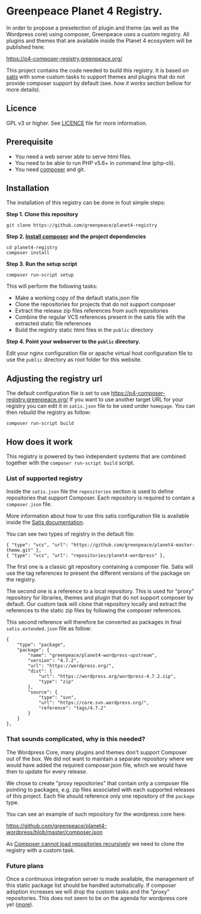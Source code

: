 # Greenpeace Planet 4 Registry.

In order to propose a preselection of plugin and theme (as well as the Wordpress core) 
using composer, Greenpeace uses a custom registry. All plugins and themes that are 
available inside the Planet 4 ecosystem will be published here:

https://p4-composer-registry.greenpeace.org/

This project contains the code needed to build this registry. It is based on 
[satis](https://github.com/composer/satis) with some custom tasks to support themes and 
plugins that do not provide composer support by default (see. _how it works_ 
section bellow for more details).

## Licence

GPL v3 or higher. See [LICENCE](LICENCE) file for more information.

## Prerequisite

- You need a web server able to serve html files.
- You need to be able to run PHP v5.6+ in command line (php-cli).
- You need [composer](https://getcomposer.org/doc/00-intro.md) and git.

## Installation

The installation of this registry can be done in fout simple steps:

__Step 1. Clone this repository__

```
git clone https://github.com/greenpeace/planet4-registry
```

__Step 2. [Install composer](https://getcomposer.org/doc/00-intro.md) and the project dependencies__

```
cd planet4-registry
composer install
```

__Step 3. Run the setup script__

```
composer run-script setup
```

This will perform the following tasks:
- Make a working copy of the default statis.json file
- Clone the repositories for projects that do not support composer
- Extract the release zip files references from such repositories  
- Combine the regular VCS references present in the satis file with the extracted static file references
- Build the registry static html files in the `public` directory

__Step 4. Point your webserver to the `public` directory.__

Edit your nginx configuration file or apache virtual host configuration file to use the `public`
directory as root folder for this website. 

## Adjusting the registry url

The default configuration file is set to use https://p4-composer-registry.greenpeace.org/
If you want to use another target URL for your registry you can edit it in `satis.json` file to 
be used under `homepage`. You can then rebuild the registry as follow:

```
composer run-script build
```

## How does it work

This registry is powered by two independent systems that are combined together
with the `composer run-script build` script. 

### List of supported registry

Inside the `satis.json` file the `repositories` section is used to define 
repositories that support Composer. Each repository is required to contain a `composer.json` file. 

More information about how to use this satis configuration file is available inside the 
[Satis documentation](https://getcomposer.org/doc/articles/handling-private-packages-with-satis.md#satis).

You can see two types of registry in the default file:
```
{ "type": "vcs", "url": "https://github.com/greenpeace/planet4-master-theme.git" },
{ "type": "vcs", "url": "repositories/planet4-wordpress" },
```

The first one is a classic git repository containing a composer file. Satis will use the tag references to present
the different versions of the package on the registry.

The second one is a reference to a local repository. This is used for "proxy" repository for libraries, themes and 
plugin that do not support composer by default. Our custom task will clone that repository locally and extract the
references to the static zip files by following the composer references.

This second reference will therefore be converted as packages in final `satis.extended.json` file as follow:
```
{
    "type": "package",
    "package": {
        "name": "greenpeace/planet4-wordpress-upstream",
        "version": "4.7.2",
        "url": "https://wordpress.org/",
        "dist": {
            "url": "https://wordpress.org/wordpress-4.7.2.zip",
            "type": "zip"
        },
        "source": {
            "type": "svn",
            "url": "https://core.svn.wordpress.org/",
            "reference": "tags/4.7.2"
        }
    }
},
```

### That sounds complicated, why is this needed?

The Wordpress Core, many plugins and themes don't support Composer out of the
box. We did not want to maintain a separate repository where we would have added
the required composer.json file, which we would have then to update for every release.
 
We chose to create "proxy repositories" that contain only a composer file pointing to 
packages, e.g. zip files associated with each supported releases of this project.
Each file should reference only one repository of the `package` type. 

You can see an example of such repository for the wordpress core here:

https://github.com/greenpeace/planet4-wordpress/blob/master/composer.json

As [Composer cannot load repositories recursively](https://getcomposer.org/doc/faqs/why-can%27t-composer-load-repositories-recursively.md)
we need to clone the registry with a custom task. 

### Future plans
Once a continuous integration server is made available, the management of this static
package list should be handled automatically. If composer adoption increases we
will drop the custom tasks and the "proxy" repositories. This does not seem to be 
on the agenda for wordpress core yet ([more](core.trac.wordpress.org/ticket/23912)).
